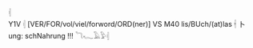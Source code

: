 𓏜  
Y1V 𓏜 [VER/FOR/vol/viel/forword/ORD(ner)] VS M40 lis/BUch/(at)las  𓇩 卜 ung: schNahrung !!! 𓆓𓆑𓄿𓅱𓏜  